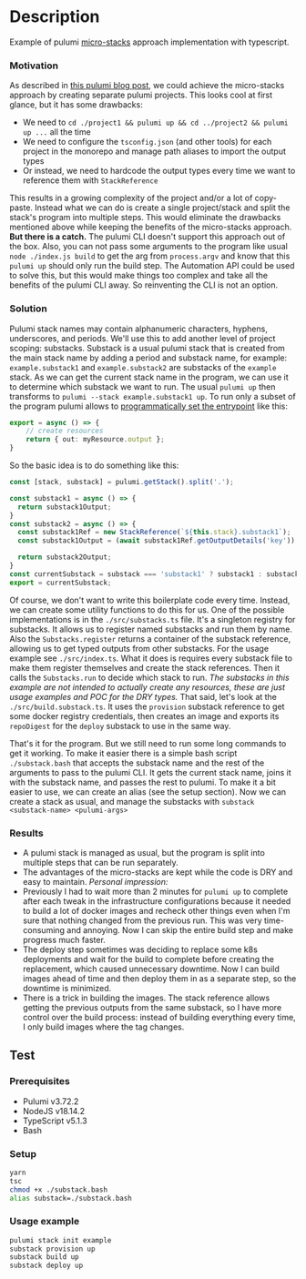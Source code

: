 # Description
Example of pulumi [micro-stacks](https://www.pulumi.com/docs/using-pulumi/organizing-projects-stacks/#micro-stacks) approach implementation with typescript.

### Motivation
As described in [this pulumi blog post](https://www.pulumi.com/blog/micro-stacks-organizing-pulumi-programs/), we could achieve the micro-stacks approach by creating separate pulumi projects. This looks cool at first glance, but it has some drawbacks:
- We need to `cd ./project1 && pulumi up && cd ../project2 && pulumi up ...` all the time
- We need to configure the `tsconfig.json` (and other tools) for each project in the monorepo and manage path aliases to import the output types 
- Or instead, we need to hardcode the output types every time we want to reference them with `StackReference`

This results in a growing complexity of the project and/or a lot of copy-paste.
Instead what we can do is create a single project/stack and split the stack's program into multiple steps. This would eliminate the drawbacks mentioned above while keeping the benefits of the micro-stacks approach.
**But there is a catch.** 
The pulumi CLI doesn't support this approach out of the box. Also, you can not pass some arguments to the program like usual `node ./index.js build` to get the arg from `process.argv` and know that this `pulumi up` should only run the build step.
The Automation API could be used to solve this, but this would make things too complex and take all the benefits of the pulumi CLI away. So reinventing the CLI is not an option.

### Solution
Pulumi stack names may contain alphanumeric characters, hyphens, underscores, and periods. We'll use this to add another level of project scoping: substacks. 
Substack is a usual pulumi stack that is created from the main stack name by adding a period and substack name, for example: `example.substack1` and `example.substack2` are substacks of the `example` stack.
As we can get the current stack name in the program, we can use it to determine which substack we want to run. The usual `pulumi up` then transforms to `pulumi --stack example.substack1 up`.
To run only a subset of the program pulumi allows to [programmatically set the entrypoint](https://www.pulumi.com/docs/languages-sdks/javascript/#entrypoint) like this: 
```typescript
export = async () => {
    // create resources
    return { out: myResource.output };
}
```
So the basic idea is to do something like this:
```typescript
const [stack, substack] = pulumi.getStack().split('.');

const substack1 = async () => {
  return substack1Output;
}
const substack2 = async () => {
  const substack1Ref = new StackReference(`${this.stack}.substack1`);
  const substack1Output = (await substack1Ref.getOutputDetails('key')).value as pulumi.Unwrap<ReturnType<typeof stack1>>['key'];

  return substack2Output;
}
const currentSubstack = substack === 'substack1' ? substack1 : substack2;
export = currentSubstack;
```
Of course, we don't want to write this boilerplate code every time. Instead, we can create some utility functions to do this for us. One of the possible implementations is in the `./src/substacks.ts` file.
It's a singleton registry for substacks. It allows us to register named substacks and run them by name. Also the `Substacks.register` returns a container of the substack reference, allowing us to get typed outputs from other substacks. 
For the usage example see `./src/index.ts`. What it does is requires every substack file to make them register themselves and create the stack references. Then it calls the `Substacks.run` to decide which stack to run.
*The substacks in this example are not intended to actually create any resources, these are just usage examples and POC for the DRY types.* That said, let's look at the `./src/build.substack.ts`. It uses the `provision` substack reference to get some docker registry credentials, then creates an image and exports its `repoDigest` for the `deploy` substack to use in the same way.

That's it for the program. But we still need to run some long commands to get it working. To make it easier there is a simple bash script `./substack.bash` that accepts the substack name and the rest of the arguments to pass to the pulumi CLI. It gets the current stack name, joins it with the substack name, and passes the rest to pulumi. To make it a bit easier to use, we can create an alias (see the setup section). Now we can create a stack as usual, and manage the substacks with `substack <substack-name> <pulumi-args>`

### Results
- A pulumi stack is managed as usual, but the program is split into multiple steps that can be run separately.
- The advantages of the micro-stacks are kept while the code is DRY and easy to maintain.
*Personal impression:*
- Previously I had to wait more than 2 minutes for `pulumi up` to complete after each tweak in the infrastructure configurations because it needed to build a lot of docker images and recheck other things even when I'm sure that nothing changed from the previous run. This was very time-consuming and annoying. Now I can skip the entire build step and make progress much faster. 
- The deploy step sometimes was deciding to replace some k8s deployments and wait for the build to complete before creating the replacement, which caused unnecessary downtime. Now I can build images ahead of time and then deploy them in as a separate step, so the downtime is minimized.
- There is a trick in building the images. The stack reference allows getting the previous outputs from the same substack, so I have more control over the build process: instead of building everything every time, I only build images where the tag changes.

## Test
### Prerequisites
- Pulumi v3.72.2
- NodeJS v18.14.2
- TypeScript v5.1.3
- Bash

### Setup
```bash
yarn
tsc
chmod +x ./substack.bash
alias substack=./substack.bash
```

### Usage example
```bash
pulumi stack init example
substack provision up
substack build up
substack deploy up
```
